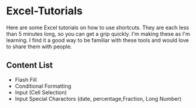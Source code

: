 # Excel-Tutorials
Here are some Excel tutorials on how to use shortcuts. They are each less than 5 minutes long, so you can get a grip quickly. 
I'm making these as I'm learning. I find it a good way to be familiar with these tools and would love to share them with people. 
## Content List
- Flash Fill
- Conditional Formatting 
- Input (Cell Selection)
- Input Special Charactors (date, percentage,Fraction, Long Number)
